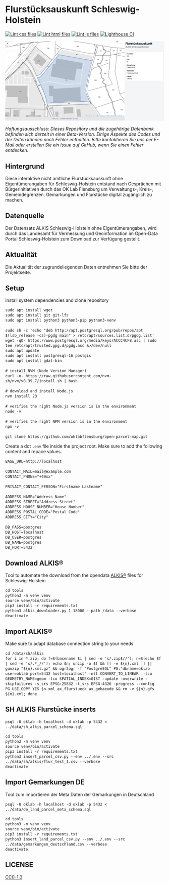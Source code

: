 # Flurstücksauskunft Schleswig-Holstein

[![Lint css files](https://github.com/oklabflensburg/open-parcel-map/actions/workflows/lint-css.yml/badge.svg)](https://github.com/oklabflensburg/open-parcel-map/actions/workflows/lint-css.yml)
[![Lint html files](https://github.com/oklabflensburg/open-parcel-map/actions/workflows/lint-html.yml/badge.svg)](https://github.com/oklabflensburg/open-parcel-map/actions/workflows/lint-html.yml)
[![Lint js files](https://github.com/oklabflensburg/open-parcel-map/actions/workflows/lint-js.yml/badge.svg)](https://github.com/oklabflensburg/open-parcel-map/actions/workflows/lint-js.yml)
[![Lighthouse CI](https://github.com/oklabflensburg/open-parcel-map/actions/workflows/lighthouse.yml/badge.svg)](https://github.com/oklabflensburg/open-parcel-map/actions/workflows/lighthouse.yml)


![Screenshot der interaktiven Flurstücksauskunft](https://raw.githubusercontent.com/oklabflensburg/open-parcel-map/main/screenshot_flurstuecksauskunft.webp)

_Haftungsausschluss: Dieses Repository und die zugehörige Datenbank befinden sich derzeit in einer Beta-Version. Einige Aspekte des Codes und der Daten können noch Fehler enthalten. Bitte kontaktieren Sie uns per E-Mail oder erstellen Sie ein Issue auf GitHub, wenn Sie einen Fehler entdecken._


## Hintergrund

Diese interaktive nicht amtliche Flurstücksauskunft ohne Eigentümerangaben für Schleswig-Holstein entstand nach Gesprächen mit Bürgerinitiativen durch das OK Lab Flensburg um Verwaltungs-, Kreis-, Gemeindegrenzen, Gemarkungen und Flurstücke digital zugänglich zu machen.


## Datenquelle

Der Datensatz ALKIS Schleswig-Holstein ohne Eigentümerangaben, wird durch das Landesamt für Vermessung und Geoinformation im Open-Data Portal Schleswig-Holstein zum Download zur Verfügung gestellt.


## Aktualität

Die Aktualität der zugrundeliegenden Daten entnehmen Sie bitte der Projektseite.


## Setup

Install system dependencies and clone repository

```
sudo apt install wget
sudo apt install git git-lfs
sudo apt install python3 python3-pip python3-venv

sudo sh -c 'echo "deb http://apt.postgresql.org/pub/repos/apt $(lsb_release -cs)-pgdg main" > /etc/apt/sources.list.d/pgdg.list'
wget -qO- https://www.postgresql.org/media/keys/ACCC4CF8.asc | sudo tee /etc/apt/trusted.gpg.d/pgdg.asc &>/dev/null
sudo apt update
sudo apt install postgresql-16 postgis
sudo apt install gdal-bin

# install NVM (Node Version Manager)
curl -o- https://raw.githubusercontent.com/nvm-sh/nvm/v0.39.7/install.sh | bash

# download and install Node.js
nvm install 20

# verifies the right Node.js version is in the environment
node -v

# verifies the right NPM version is in the environment
npm -v

git clone https://github.com/oklabflensburg/open-parcel-map.git
```

Create a dot `.env` file inside the project root. Make sure to add the following content and repace values.

```
BASE_URL=http://localhost

CONTACT_MAIL=mail@example.com
CONTACT_PHONE="+49xx"

PRIVACY_CONTACT_PERSON="Firstname Lastname"

ADDRESS_NAME="Address Name"
ADDRESS_STREET="Address Street"
ADDRESS_HOUSE_NUMBER="House Number"
ADDRESS_POSTAL_CODE="Postal Code"
ADDRESS_CITY="City"

DB_PASS=postgres
DB_HOST=localhost
DB_USER=postgres
DB_NAME=postgres
DB_PORT=5432
```



## Download ALKIS®

Tool to automate the download from the opendata [ALKIS®](https://geodaten.schleswig-holstein.de/gaialight-sh/_apps/dladownload/dl-alkis.html) files for Schleswig-Holstein

```
cd tools
python3 -m venv venv
source venv/bin/activate
pip3 install -r requirements.txt
python3 alkis_downloader.py 1 18000 --path /data --verbose
deactivate
```



## Import ALKIS®

Make sure to adapt database connection string to your needs

```
cd /data/sh/alkis
for i in *.zip; do f=$(basename $i | sed -e 's/.zip$//'); n=$(echo $f | sed -e 's/.*_//'); echo $n; unzip -o $f && [[ -e ${n}.xml ]] || gunzip "${n}.xml.gz" && ogr2ogr -f "PostgreSQL" PG:"dbname=oklab user=oklab port=5432 host=localhost" -nlt CONVERT_TO_LINEAR  -lco GEOMETRY_NAME=geom -lco SPATIAL_INDEX=GIST -update -overwrite -skipfailures -s_srs EPSG:25832 -t_srs EPSG:4326 -progress --config PG_USE_COPY YES $n.xml ax_flurstueck ax_gebaeude && rm -v ${n}.gfs ${n}.xml; done
```



## SH ALKIS Flurstücke inserts


```
psql -U oklab -h localhost -d oklab -p 5432 < ../data/sh_alkis_parcel_schema.sql
```

```
cd tools
python3 -m venv venv
source venv/bin/activate
pip3 install -r requirements.txt
python3 insert_parcel_csv.py --env ../.env --src ../data/sh/alkis/flur_test_1.csv --verbose
deactivate
```



## Import Gemarkungen DE

Tool zum importieren der Meta Daten der Gemarkungen in Deutschland

```
psql -U oklab -h localhost -d oklab -p 5432 < ../data/de_land_parcel_meta_schema.sql
```

```
cd tools
python3 -m venv venv
source venv/bin/activate
pip3 install -r requirements.txt
python3 insert_land_parcel_csv.py --env ../.env --src ../data/gemarkungen_deutschland.csv --verbose
deactivate
```



## LICENSE

[CC0-1.0](LICENSE)
